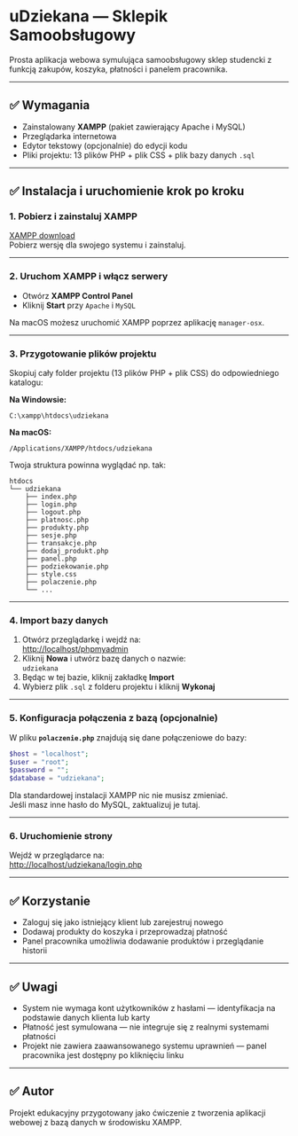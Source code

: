 # uDziekana — Sklepik Samoobsługowy

Prosta aplikacja webowa symulująca samoobsługowy sklep studencki z funkcją zakupów, koszyka, płatności i panelem pracownika.

---

## ✅ Wymagania

- Zainstalowany **XAMPP** (pakiet zawierający Apache i MySQL)  
- Przeglądarka internetowa  
- Edytor tekstowy (opcjonalnie) do edycji kodu  
- Pliki projektu: 13 plików PHP + plik CSS + plik bazy danych `.sql`  

---

## ✅ Instalacja i uruchomienie krok po kroku

### 1. Pobierz i zainstaluj XAMPP  
[XAMPP download](https://www.apachefriends.org/index.html)  
Pobierz wersję dla swojego systemu i zainstaluj.  

---

### 2. Uruchom XAMPP i włącz serwery  
- Otwórz **XAMPP Control Panel**  
- Kliknij **Start** przy `Apache` i `MySQL`  

Na macOS możesz uruchomić XAMPP poprzez aplikację `manager-osx`.

---

### 3. Przygotowanie plików projektu  
Skopiuj cały folder projektu (13 plików PHP + plik CSS) do odpowiedniego katalogu:

**Na Windowsie:**  
```
C:\xampp\htdocs\udziekana
```

**Na macOS:**  
```
/Applications/XAMPP/htdocs/udziekana
```

Twoja struktura powinna wyglądać np. tak:

```
htdocs
└── udziekana
    ├── index.php
    ├── login.php
    ├── logout.php
    ├── platnosc.php
    ├── produkty.php
    ├── sesje.php
    ├── transakcje.php
    ├── dodaj_produkt.php
    ├── panel.php
    ├── podziekowanie.php
    ├── style.css
    ├── polaczenie.php
    └── ...
```

---

### 4. Import bazy danych  
1. Otwórz przeglądarkę i wejdź na:  
   [http://localhost/phpmyadmin](http://localhost/phpmyadmin)  
2. Kliknij **Nowa** i utwórz bazę danych o nazwie:  
   `udziekana`  
3. Będąc w tej bazie, kliknij zakładkę **Import**  
4. Wybierz plik `.sql` z folderu projektu i kliknij **Wykonaj**  

---

### 5. Konfiguracja połączenia z bazą (opcjonalnie)  
W pliku **`polaczenie.php`** znajdują się dane połączeniowe do bazy:

```php
$host = "localhost";
$user = "root";
$password = "";
$database = "udziekana";
```

Dla standardowej instalacji XAMPP nic nie musisz zmieniać.  
Jeśli masz inne hasło do MySQL, zaktualizuj je tutaj.

---

### 6. Uruchomienie strony  
Wejdź w przeglądarce na:  
[http://localhost/udziekana/login.php](http://localhost/udziekana/login.php)  

---

## ✅ Korzystanie  
- Zaloguj się jako istniejący klient lub zarejestruj nowego  
- Dodawaj produkty do koszyka i przeprowadzaj płatność  
- Panel pracownika umożliwia dodawanie produktów i przeglądanie historii  

---

## ✅ Uwagi  
- System nie wymaga kont użytkowników z hasłami — identyfikacja na podstawie danych klienta lub karty  
- Płatność jest symulowana — nie integruje się z realnymi systemami płatności  
- Projekt nie zawiera zaawansowanego systemu uprawnień — panel pracownika jest dostępny po kliknięciu linku  

---

## ✅ Autor  
Projekt edukacyjny przygotowany jako ćwiczenie z tworzenia aplikacji webowej z bazą danych w środowisku XAMPP.

